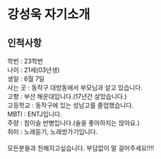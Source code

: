 # 강성욱 자기소개
## 인적사항
학번 : 23학번\
나이 : 21세(03년생)\
생일 : 6월 7일\
사는 곳 : 동작구 대방동에서 부모님과 살고 있습니다.\
고향 : 부산 해운대입니다.(17년간 살았습니다.)\
고등학교 : 동작구에 있는 성남고를 졸업했습니다.\
MBTI : ENTJ입니다.\
주량 : 참이슬 반병입니다.(술을 좋아하지는 않아요.)\
취미 : 노래듣기, 노래방가기입니다.\
\
모든분들과 친해지고싶습니다. 부담없이 말 걸어주세요!!!!
